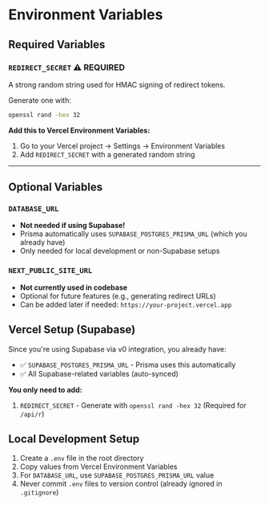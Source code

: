 # Environment Variables

## Required Variables

### `REDIRECT_SECRET` ⚠️ **REQUIRED**
A strong random string used for HMAC signing of redirect tokens.

Generate one with:
```bash
openssl rand -hex 32
```

**Add this to Vercel Environment Variables:**
1. Go to your Vercel project → Settings → Environment Variables
2. Add `REDIRECT_SECRET` with a generated random string

---

## Optional Variables

### `DATABASE_URL`
- **Not needed if using Supabase!** 
- Prisma automatically uses `SUPABASE_POSTGRES_PRISMA_URL` (which you already have)
- Only needed for local development or non-Supabase setups

### `NEXT_PUBLIC_SITE_URL`
- **Not currently used in codebase**
- Optional for future features (e.g., generating redirect URLs)
- Can be added later if needed: `https://your-project.vercel.app`

## Vercel Setup (Supabase)

Since you're using Supabase via v0 integration, you already have:
- ✅ `SUPABASE_POSTGRES_PRISMA_URL` - Prisma uses this automatically
- ✅ All Supabase-related variables (auto-synced)

**You only need to add:**
1. `REDIRECT_SECRET` - Generate with `openssl rand -hex 32` (Required for `/api/r`)

## Local Development Setup

1. Create a `.env` file in the root directory
2. Copy values from Vercel Environment Variables
3. For `DATABASE_URL`, use `SUPABASE_POSTGRES_PRISMA_URL` value
4. Never commit `.env` files to version control (already ignored in `.gitignore`)

